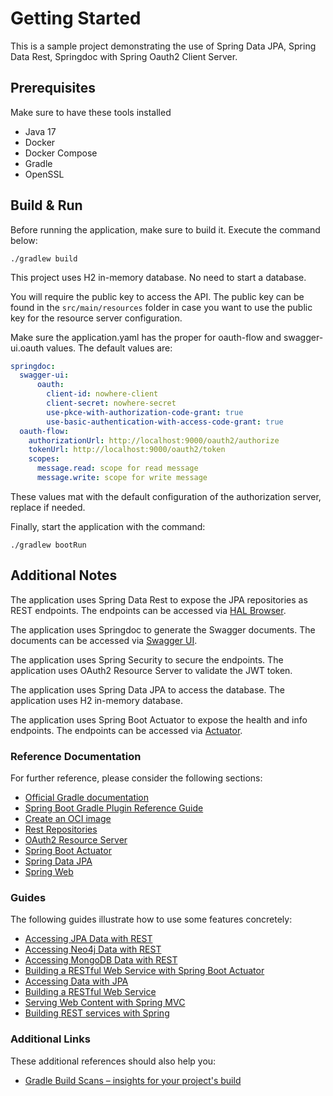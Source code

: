 # Getting Started

This is a sample project demonstrating the use of Spring Data JPA, Spring Data Rest, Springdoc with Spring Oauth2 Client Server.

## Prerequisites
Make sure to have these tools installed
* Java 17
* Docker
* Docker Compose
* Gradle
* OpenSSL

## Build & Run
Before running the application, make sure to build it. Execute the command below:
```shell
./gradlew build
```

This project uses H2 in-memory database. No need to start a database.

You will require the public key to access the API. The public key can be found in the `src/main/resources` folder in case
you want to use the public key for the resource server configuration.

Make sure the application.yaml has the proper for oauth-flow and swagger-ui.oauth  values. The default values are:
```yaml
springdoc:
  swagger-ui:
      oauth:
        client-id: nowhere-client
        client-secret: nowhere-secret
        use-pkce-with-authorization-code-grant: true
        use-basic-authentication-with-access-code-grant: true
  oauth-flow:
    authorizationUrl: http://localhost:9000/oauth2/authorize
    tokenUrl: http://localhost:9000/oauth2/token
    scopes:
      message.read: scope for read message
      message.write: scope for write message
```
These values mat with the default configuration of the authorization server, replace if needed.

Finally, start the application with the command:
```shell
./gradlew bootRun
```


## Additional Notes
The application uses Spring Data Rest to expose the JPA repositories as REST endpoints. The endpoints can be accessed via [HAL Browser](http://localhost:9001/browser/index.html#).

The application uses Springdoc to generate the Swagger documents. The documents can be accessed via [Swagger UI](http://localhost:9001/swagger-ui/index.html).

The application uses Spring Security to secure the endpoints. The application uses OAuth2 Resource Server to validate the JWT token.

The application uses Spring Data JPA to access the database. The application uses H2 in-memory database.

The application uses Spring Boot Actuator to expose the health and info endpoints. The endpoints can be accessed via [Actuator](http://localhost:9001/actuator).


### Reference Documentation

For further reference, please consider the following sections:

* [Official Gradle documentation](https://docs.gradle.org)
* [Spring Boot Gradle Plugin Reference Guide](https://docs.spring.io/spring-boot/docs/3.2.2/gradle-plugin/reference/html/)
* [Create an OCI image](https://docs.spring.io/spring-boot/docs/3.2.2/gradle-plugin/reference/html/#build-image)
* [Rest Repositories](https://docs.spring.io/spring-boot/docs/3.2.2/reference/htmlsingle/index.html#howto.data-access.exposing-spring-data-repositories-as-rest)
* [OAuth2 Resource Server](https://docs.spring.io/spring-boot/docs/3.2.2/reference/htmlsingle/index.html#web.security.oauth2.server)
* [Spring Boot Actuator](https://docs.spring.io/spring-boot/docs/3.2.2/reference/htmlsingle/index.html#actuator)
* [Spring Data JPA](https://docs.spring.io/spring-boot/docs/3.2.2/reference/htmlsingle/index.html#data.sql.jpa-and-spring-data)
* [Spring Web](https://docs.spring.io/spring-boot/docs/3.2.2/reference/htmlsingle/index.html#web)

### Guides

The following guides illustrate how to use some features concretely:

* [Accessing JPA Data with REST](https://spring.io/guides/gs/accessing-data-rest/)
* [Accessing Neo4j Data with REST](https://spring.io/guides/gs/accessing-neo4j-data-rest/)
* [Accessing MongoDB Data with REST](https://spring.io/guides/gs/accessing-mongodb-data-rest/)
* [Building a RESTful Web Service with Spring Boot Actuator](https://spring.io/guides/gs/actuator-service/)
* [Accessing Data with JPA](https://spring.io/guides/gs/accessing-data-jpa/)
* [Building a RESTful Web Service](https://spring.io/guides/gs/rest-service/)
* [Serving Web Content with Spring MVC](https://spring.io/guides/gs/serving-web-content/)
* [Building REST services with Spring](https://spring.io/guides/tutorials/rest/)

### Additional Links

These additional references should also help you:

* [Gradle Build Scans – insights for your project's build](https://scans.gradle.com#gradle)

